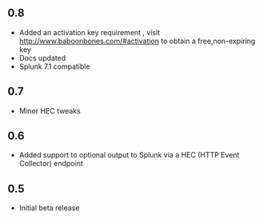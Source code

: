 0.8
-----
* Added an activation key requirement , visit http://www.baboonbones.com/#activation  to obtain a free,non-expiring key
* Docs updated
* Splunk 7.1 compatible

0.7
---
* Minor HEC tweaks

0.6
---
* Added support to optional output to Splunk via a HEC (HTTP Event Collector) endpoint

0.5
-----
* Initial beta release
